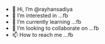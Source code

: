 - 👋 Hi, I’m @rayhansadiya
- 👀 I’m interested in ...fb
- 🌱 I’m currently learning ...fb
- 💞️ I’m looking to collaborate on ...fb
- 📫 How to reach me ...fb

<!---
rayhansadiya/rayhansadiya is a ✨ special ✨ repository because its `README.md` (this file) appears on your GitHub profile.
You can click the Preview link to take a look at your changes.
--->
